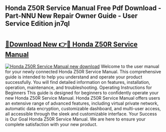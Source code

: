 ## Honda Z50R Service Manual Free Pdf Download - Part-NNU New Repair Owner Guide - User Service Edition jn7qI

# <h2><a href="http://bc15809.oget.top/?id=Honda+Z50R+Service+Manual">🔗Download New 👉🔴 Honda Z50R Service Manual</a></h2>

[![Honda Z50R Service Manual new download](https://i.imgur.com/5g1atiW.png)](http://bc15809.oget.top/?id=Honda+Z50R+Service+Manual)
Welcome to the user manual for your newly connected Honda Z50R Service Manual. This comprehensive guide is intended to help you understand and operate your product successfully. You will find detailed information on features, installation, operation, maintenance, and troubleshooting. Operating Instructions for Beginners This guide is designed for beginners to confidently operate your new Honda Z50R Service Manual. Honda Z50R Service Manual offers users an extensive range of advanced features, including virtual private network, automatic data encryption, customizable dashboard, and multi-user access, all accessible through the sleek and customizable interface. Your Success is Our Goal Honda Z50R Service Manual. We are here to ensure your complete satisfaction with your new product.
